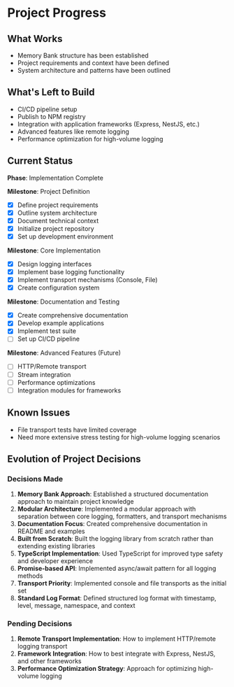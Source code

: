 # Project Progress

## What Works
- Memory Bank structure has been established
- Project requirements and context have been defined
- System architecture and patterns have been outlined

## What's Left to Build
- CI/CD pipeline setup
- Publish to NPM registry
- Integration with application frameworks (Express, NestJS, etc.)
- Advanced features like remote logging
- Performance optimization for high-volume logging

## Current Status
**Phase**: Implementation Complete

**Milestone**: Project Definition
- [x] Define project requirements
- [x] Outline system architecture
- [x] Document technical context
- [x] Initialize project repository
- [x] Set up development environment

**Milestone**: Core Implementation
- [x] Design logging interfaces
- [x] Implement base logging functionality
- [x] Implement transport mechanisms (Console, File)
- [x] Create configuration system

**Milestone**: Documentation and Testing
- [x] Create comprehensive documentation
- [x] Develop example applications
- [x] Implement test suite
- [ ] Set up CI/CD pipeline

**Milestone**: Advanced Features (Future)
- [ ] HTTP/Remote transport
- [ ] Stream integration
- [ ] Performance optimizations
- [ ] Integration modules for frameworks

## Known Issues
- File transport tests have limited coverage
- Need more extensive stress testing for high-volume logging scenarios

## Evolution of Project Decisions

### Decisions Made
1. **Memory Bank Approach**: Established a structured documentation approach to maintain project knowledge
2. **Modular Architecture**: Implemented a modular approach with separation between core logging, formatters, and transport mechanisms
3. **Documentation Focus**: Created comprehensive documentation in README and examples
4. **Built from Scratch**: Built the logging library from scratch rather than extending existing libraries
5. **TypeScript Implementation**: Used TypeScript for improved type safety and developer experience
6. **Promise-based API**: Implemented async/await pattern for all logging methods
7. **Transport Priority**: Implemented console and file transports as the initial set
8. **Standard Log Format**: Defined structured log format with timestamp, level, message, namespace, and context

### Pending Decisions
1. **Remote Transport Implementation**: How to implement HTTP/remote logging transport
2. **Framework Integration**: How to best integrate with Express, NestJS, and other frameworks
3. **Performance Optimization Strategy**: Approach for optimizing high-volume logging
